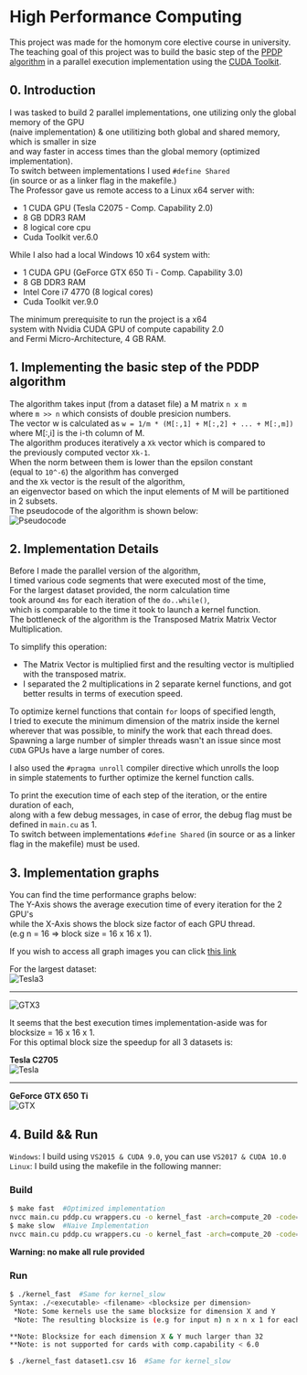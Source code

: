# High Performance Computing

This project was made for the homonym core elective course in university.  
The teaching goal of this project was to build the basic step of the [PPDP  
algorithm](https://www-users.cs.umn.edu/~boley/publications/papers/PDDP.pdf) in a parallel execution implementation using the [CUDA Toolkit](https://developer.nvidia.com/cuda-toolkit).


## 0. Introduction

I was tasked to build 2 parallel implementations, one utilizing only the global memory of the GPU  
(naive implementation) & one utilitizing both global and shared memory, which is smaller in size  
and way faster in access times than the global memory (optimized implementation).  
To switch between implementations I used `#define Shared`  
(in source or as a linker flag in the makefile.)  
The Professor gave us remote access to a Linux x64 server with:  
* 1 CUDA GPU (Tesla C2075 - Comp. Capability 2.0)  
* 8 GB DDR3 RAM  
* 8 logical core cpu  
* Cuda Toolkit ver.6.0  

While I also had a local Windows 10 x64 system with:  
* 1 CUDA GPU (GeForce GTX 650 Ti - Comp. Capability 3.0)  
* 8 GB DDR3 RAM  
* Intel Core i7 4770 (8 logical cores)  
* Cuda Toolkit ver.9.0  

The minimum prerequisite to run the project is a x64  
system with Nvidia CUDA GPU of compute capability 2.0  
and Fermi Micro-Architecture, 4 GB RAM.  


## 1. Implementing the basic step of the PDDP algorithm

The algorithm takes input (from a dataset file) a M matrix `n x m`  
where `m >> n` which consists of double presicion numbers.   
The vector w is calculated as `w = 1/m * (M[:,1] + M[:,2] + ... + M[:,m])`  
where M[:,i] is the i-th column of M.  
The algorithm produces iteratively a `Xk` vector which is compared to  
the previously computed vector `Xk-1`.   
When the norm between them is lower than the epsilon constant  
(equal to `10^-6`) the algorithm has converged   
and the `Xk` vector is the result of the algorithm,  
an eigenvector based on which the input elements of M will be partitioned in 2 subsets.     
The pseudocode of the algorithm is shown below:  
![Pseudocode](https://github.com/NC0DER/AcademicProjects/blob/master/High%20Performance%20Computing/images/algorithm.jpg)  


## 2. Implementation Details

Before I made the parallel version of the algorithm,  
I timed various code segments that were executed most of the time,  
For the largest dataset provided, the norm calculation time   
took around `4ms` for each iteration of the `do..while()`,  
which is comparable to the time it took to launch a kernel function.    
The bottleneck of the algorithm is the Transposed Matrix Matrix Vector Multiplication.  

To simplify this operation:
 * The Matrix Vector is multiplied first and the resulting vector is multiplied  
   with the transposed matrix. 
 * I separated the 2 multiplications in 2 separate kernel functions, and got  
   better results in terms of execution speed.

To optimize kernel functions that contain `for` loops of specified length,   
I tried to execute the minimum dimension of the matrix inside the kernel   
wherever that was possible, to minify the work that each thread does.   
Spawning a large number of simpler threads wasn't an issue since most   
`CUDA` GPUs have a large number of cores.

I also used the `#pragma unroll` compiler directive which unrolls the loop  
in simple statements to further optimize the kernel function calls.

To print the execution time of each step of the iteration, or the entire duration of each,  
along with a few debug messages, in case of error, the debug flag must be defined in `main.cu` as 1.   
To switch between implementations `#define Shared` (in source or as a linker flag in the makefile) must be used.  


## 3. Implementation graphs

You can find the time performance graphs below:  
The Y-Axis shows the average execution time of every iteration for the 2 GPU's  
while the X-Axis shows the block size factor of each GPU thread.  
(e.g n = 16 => block size = 16 x 16 x 1).  

If you wish to access all graph images you can click
[this link](https://github.com/NC0DER/AcademicProjects/blob/master/High%20Performance%20Computing/images)  

For the largest dataset:   
![Tesla3](https://github.com/NC0DER/AcademicProjects/blob/master/High%20Performance%20Computing/images/tesla3.jpg)   
____  
![GTX3](https://github.com/NC0DER/AcademicProjects/blob/master/High%20Performance%20Computing/images/gtx3.jpg)  

It seems that the best execution times implementation-aside was for blocksize = 16 x 16 x 1.  
For this optimal block size the speedup for all 3 datasets is:  

**Tesla C2705**  
![Tesla](https://github.com/NC0DER/AcademicProjects/blob/master/High%20Performance%20Computing/images/tesla_speedup.jpg)  
____  
**GeForce GTX 650 Ti**   
![GTX](https://github.com/NC0DER/AcademicProjects/blob/master/High%20Performance%20Computing/images/gtx_speedup.jpg)  

## 4. Build && Run
`Windows`: I build using `VS2015 & CUDA 9.0`, you can use `VS2017 & CUDA 10.0`  
`Linux`: I build using the makefile in the following manner:  

### Build 
```bash
$ make fast  #Optimized implementation
nvcc main.cu pddp.cu wrappers.cu -o kernel_fast -arch=compute_20 -code=sm_20 -O3 --machine 64 -DSHARED
$ make slow  #Naive Implementation
nvcc main.cu pddp.cu wrappers.cu -o kernel_fast -arch=compute_20 -code=sm_20 -O3 --machine 64
```
**Warning: no make all rule provided**
### Run 
```bash
$ ./kernel_fast  #Same for kernel_slow
Syntax: ./<executable> <filename> <blocksize per dimension>
 *Note: Some kernels use the same blocksize for dimension X and Y
 *Note: The resulting blocksize is (e.g for input n) n x n x 1 for each dim (x, y, z)

**Note: Blocksize for each dimension X & Y much larger than 32
**Note: is not supported for cards with comp.capability < 6.0

$ ./kernel_fast dataset1.csv 16  #Same for kernel_slow
```